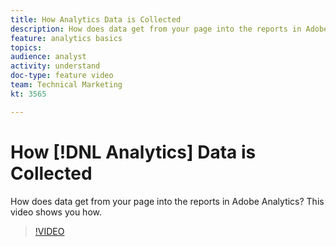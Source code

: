 ```yaml
---
title: How Analytics Data is Collected
description: How does data get from your page into the reports in Adobe Analytics? This video shows you how.
feature: analytics basics
topics: 
audience: analyst
activity: understand
doc-type: feature video
team: Technical Marketing
kt: 3565

---
```


# How [!DNL Analytics] Data is Collected

How does data get from your page into the reports in Adobe Analytics? This video shows you how.

>[!VIDEO](https://video.tv.adobe.com/v/28768/?quality=12)
